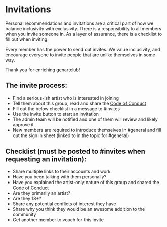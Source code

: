 # Invitations

Personal recommendations and invitations are a critical part of how we balance inclusivity with exclusivity. There is a responsibility to all members when you invite someone in. As a layer of assurance, there is a checklist to fill out when inviting.

Every member has the power to send out invites. We value inclusivity, and encourage everyone to invite people that are unlike themselves in some way.

Thank you for enriching genartclub!

## The invite process:
* Find a serious-ish artist who is interested in joining
* Tell them about this group, read and share the [Code of Conduct](https://github.com/genartclub/code-of-conduct/blob/main/code_of_conduct.md)
* Fill out the below checklist in a message to #invites
* Use the invite button to start an invitation
* The admin team will be notified and one of them will review and likely approve it
* New members are required to introduce themselves in #general and fill out the sign in sheet (linked to in the topic for #general)

## Checklist (must be posted to #invites when requesting an invitation):
* Share multiple links to their accounts and work
* Have you been talking with them personally?
* Have you explained the artist-only nature of this group and shared the [Code of Conduct](https://github.com/genartclub/code-of-conduct/blob/main/code_of_conduct.md)
* Are they primarily an artist?
* Are they 18+?
* Share any potential conflicts of interest they have
* Share why you think they would be an awesome addition to the community
* Get another member to vouch for this invite

